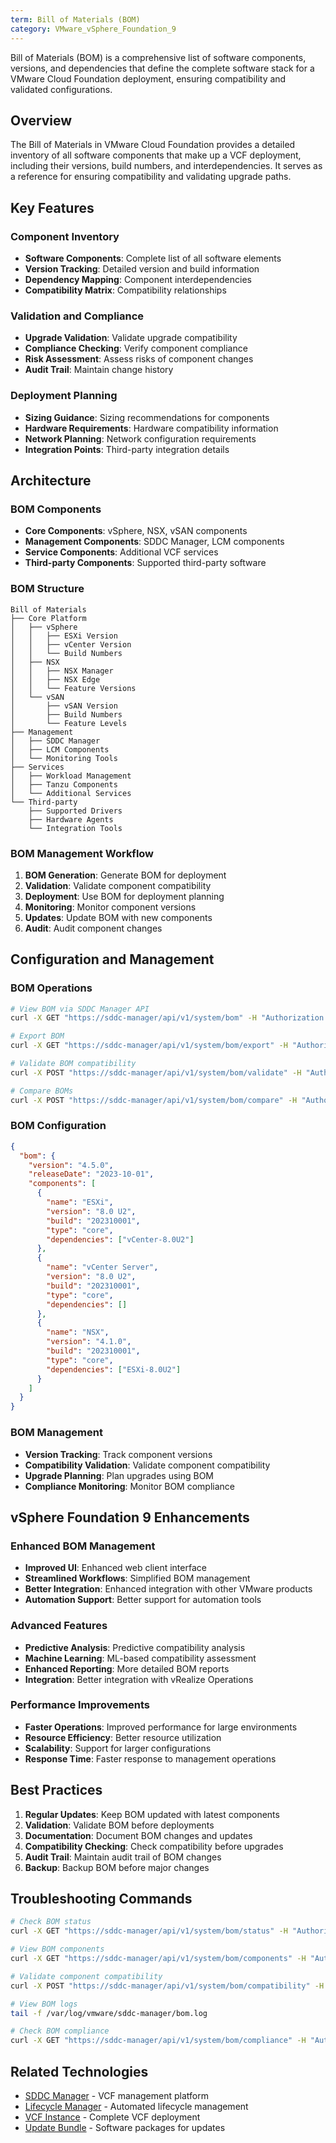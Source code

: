 ```yaml
---
term: Bill of Materials (BOM)
category: VMware_vSphere_Foundation_9
---
```


Bill of Materials (BOM) is a comprehensive list of software components, versions, and dependencies that define the complete software stack for a VMware Cloud Foundation deployment, ensuring compatibility and validated configurations.

## Overview

The Bill of Materials in VMware Cloud Foundation provides a detailed inventory of all software components that make up a VCF deployment, including their versions, build numbers, and interdependencies. It serves as a reference for ensuring compatibility and validating upgrade paths.

## Key Features

### Component Inventory
- **Software Components**: Complete list of all software elements
- **Version Tracking**: Detailed version and build information
- **Dependency Mapping**: Component interdependencies
- **Compatibility Matrix**: Compatibility relationships

### Validation and Compliance
- **Upgrade Validation**: Validate upgrade compatibility
- **Compliance Checking**: Verify component compliance
- **Risk Assessment**: Assess risks of component changes
- **Audit Trail**: Maintain change history

### Deployment Planning
- **Sizing Guidance**: Sizing recommendations for components
- **Hardware Requirements**: Hardware compatibility information
- **Network Planning**: Network configuration requirements
- **Integration Points**: Third-party integration details

## Architecture

### BOM Components
- **Core Components**: vSphere, NSX, vSAN components
- **Management Components**: SDDC Manager, LCM components
- **Service Components**: Additional VCF services
- **Third-party Components**: Supported third-party software

### BOM Structure
```
Bill of Materials
├── Core Platform
│   ├── vSphere
│   │   ├── ESXi Version
│   │   ├── vCenter Version
│   │   └── Build Numbers
│   ├── NSX
│   │   ├── NSX Manager
│   │   ├── NSX Edge
│   │   └── Feature Versions
│   └── vSAN
│       ├── vSAN Version
│       ├── Build Numbers
│       └── Feature Levels
├── Management
│   ├── SDDC Manager
│   ├── LCM Components
│   └── Monitoring Tools
├── Services
│   ├── Workload Management
│   ├── Tanzu Components
│   └── Additional Services
└── Third-party
    ├── Supported Drivers
    ├── Hardware Agents
    └── Integration Tools
```

### BOM Management Workflow
1. **BOM Generation**: Generate BOM for deployment
2. **Validation**: Validate component compatibility
3. **Deployment**: Use BOM for deployment planning
4. **Monitoring**: Monitor component versions
5. **Updates**: Update BOM with new components
6. **Audit**: Audit component changes

## Configuration and Management

### BOM Operations
```bash
# View BOM via SDDC Manager API
curl -X GET "https://sddc-manager/api/v1/system/bom" -H "Authorization: Bearer <token>"

# Export BOM
curl -X GET "https://sddc-manager/api/v1/system/bom/export" -H "Authorization: Bearer <token>" -o bom.json

# Validate BOM compatibility
curl -X POST "https://sddc-manager/api/v1/system/bom/validate" -H "Authorization: Bearer <token>" -d @bom.json

# Compare BOMs
curl -X POST "https://sddc-manager/api/v1/system/bom/compare" -H "Authorization: Bearer <token>" -d '{"bom1": "current", "bom2": "target"}'
```

### BOM Configuration
```json
{
  "bom": {
    "version": "4.5.0",
    "releaseDate": "2023-10-01",
    "components": [
      {
        "name": "ESXi",
        "version": "8.0 U2",
        "build": "202310001",
        "type": "core",
        "dependencies": ["vCenter-8.0U2"]
      },
      {
        "name": "vCenter Server",
        "version": "8.0 U2",
        "build": "202310001",
        "type": "core",
        "dependencies": []
      },
      {
        "name": "NSX",
        "version": "4.1.0",
        "build": "202310001",
        "type": "core",
        "dependencies": ["ESXi-8.0U2"]
      }
    ]
  }
}
```

### BOM Management
- **Version Tracking**: Track component versions
- **Compatibility Validation**: Validate component compatibility
- **Upgrade Planning**: Plan upgrades using BOM
- **Compliance Monitoring**: Monitor BOM compliance

## vSphere Foundation 9 Enhancements

### Enhanced BOM Management
- **Improved UI**: Enhanced web client interface
- **Streamlined Workflows**: Simplified BOM management
- **Better Integration**: Enhanced integration with other VMware products
- **Automation Support**: Better support for automation tools

### Advanced Features
- **Predictive Analysis**: Predictive compatibility analysis
- **Machine Learning**: ML-based compatibility assessment
- **Enhanced Reporting**: More detailed BOM reports
- **Integration**: Better integration with vRealize Operations

### Performance Improvements
- **Faster Operations**: Improved performance for large environments
- **Resource Efficiency**: Better resource utilization
- **Scalability**: Support for larger configurations
- **Response Time**: Faster response to management operations

## Best Practices

1. **Regular Updates**: Keep BOM updated with latest components
2. **Validation**: Validate BOM before deployments
3. **Documentation**: Document BOM changes and updates
4. **Compatibility Checking**: Check compatibility before upgrades
5. **Audit Trail**: Maintain audit trail of BOM changes
6. **Backup**: Backup BOM before major changes

## Troubleshooting Commands

```bash
# Check BOM status
curl -X GET "https://sddc-manager/api/v1/system/bom/status" -H "Authorization: Bearer <token>"

# View BOM components
curl -X GET "https://sddc-manager/api/v1/system/bom/components" -H "Authorization: Bearer <token>"

# Validate component compatibility
curl -X POST "https://sddc-manager/api/v1/system/bom/compatibility" -H "Authorization: Bearer <token>" -d '{"component": "ESXi-8.0U2"}'

# View BOM logs
tail -f /var/log/vmware/sddc-manager/bom.log

# Check BOM compliance
curl -X GET "https://sddc-manager/api/v1/system/bom/compliance" -H "Authorization: Bearer <token>"
```

## Related Technologies

- [SDDC Manager](sddc-manager.md) - VCF management platform
- [Lifecycle Manager](lcm.md) - Automated lifecycle management
- [VCF Instance](vcf-instance.md) - Complete VCF deployment
- [Update Bundle](update-bundle.md) - Software packages for updates